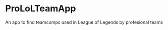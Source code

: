 ProLoLTeamApp
=============

An app to find teamcomps used in League of Legends by profesional teams
